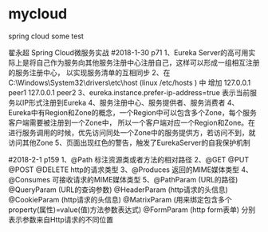 # mycloud
spring cloud some test

翟永超 Spring Cloud微服务实战
#2018-1-30  p71
1、Eureka Server的高可用实际上是将自己作为服务向其他服务注册中心注册自己，这样可以形成一组相互注册的服务注册中心，
    以实现服务清单的互相同步
2、在 C:\Windows\System32\drivers\etc\host (linux /etc/hosts ) 中 增加 127.0.0.1 peer1 127.0.0.1 peer2
3、eureka.instance.prefer-ip-address=true 表示当前服务以IP形式注册到Eureka
4、服务注册中心、服务提供者、服务消费者
4、Eureka中有Region和Zone的概念，一个Region中可以包含多个Zone，每个服务客户端需要被注册到一个Zone中，
    所以一个客户端对应一个Region和Zone。在进行服务调用的时候，优先访问同处一个Zone中的服务提供方，若访问不到，就访问其他Zone
5、页面出现红色的警告，触发了EurekaServer的自我保护机制


#2018-2-1  p159
1、@Path 标注资源类或者方法的相对路径
2、@GET @PUT @POST @DELETE  http的请求类型
3、@Produces 返回的MIME媒体类型
4、@Consumes 可接收请求的MIME媒体类型
5、@PathParam (URL的路径) @QueryParam (URL的查询参数)
    @HeaderParam (http请求的头信息) @CookieParam (http请求的头信息)
    @MatrixParam (用来绑定包含多个property(属性)=value(值)方法参数表达式)
    @FormParam   (http form表单)
    分别表示参数来自Http请求的不同位置
